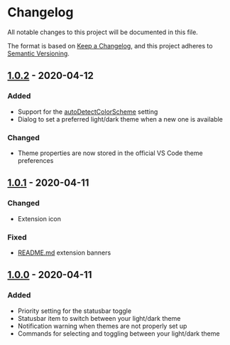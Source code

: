 <!-- markdownlint-disable-file MD022 -->
<!-- markdownlint-disable-file MD024 -->
<!-- markdownlint-disable-file MD032 -->
# Changelog
All notable changes to this project will be documented in this file.

The format is based on [Keep a Changelog](https://keepachangelog.com/en/1.0.0/),
and this project adheres to [Semantic Versioning](https://semver.org/spec/v2.0.0.html).

## [1.0.2] - 2020-04-12
### Added
- Support for the [autoDetectColorScheme](https://code.visualstudio.com/updates/v1_42#_auto-switch-theme-based-on-os-color-scheme) setting
- Dialog to set a preferred light/dark theme when a new one is available

### Changed
- Theme properties are now stored in the official VS Code theme preferences

## [1.0.1] - 2020-04-11
### Changed
- Extension icon

### Fixed
- [README.md] extension banners

## [1.0.0] - 2020-04-11
### Added
- Priority setting for the statusbar toggle
- Statusbar item to switch between your light/dark theme
- Notification warning when themes are not properly set up
- Commands for selecting and toggling between your light/dark theme

[README.md]: README.md

[1.0.2]: https://github.com/Fooxly/themeswitch/compare/v1.0.1...v1.0.2
[1.0.1]: https://github.com/Fooxly/themeswitch/compare/v1.0.0...v1.0.1
[1.0.0]: https://github.com/Fooxly/themeswitch/releases/tag/v1.0.0
